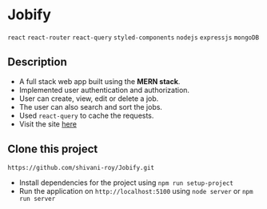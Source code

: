# Jobify

`react` `react-router` `react-query` `styled-components` `nodejs` `expressjs` `mongoDB`

## Description 
- A full stack web app built using the <b>MERN stack</b>.
- Implemented user authentication and authorization.
- User can create, view, edit or delete a job.   
- The user can also search and sort the jobs.
- Used `react-query` to cache the requests.
- Visit the site [here](https://jobify-xi0d.onrender.com)

## Clone this project
`https://github.com/shivani-roy/Jobify.git`
- Install dependencies for the project using
  `npm run setup-project `
- Run the application on `http://localhost:5100` using
   `node server` or `npm run server`
